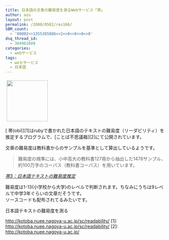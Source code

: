 ```yaml
---
title: 日本語の文章の難易度を測るWebサービス「帯」
author: azu
layout: post
permalink: /2008/0502/res166/
SBM_count:
  - '00002<>1355385886<>2<>0<>0<>0<>0'
dsq_thread_id:
  - 304961609
categories:
  - webサービス
tags:
  - weｂサービス
  - 日本語
---
```

<img style="border: medium none;" src="http://mozshot.nemui.org/shot?http://kotoba.nuee.nagoya-u.ac.jp/sc/readability/" border="0" alt="" hspace="4" vspace="4" width="128" height="128" />

[ 帯(obi)][1]はrubyで書かれた日本語のテキストの難易度（リーダビリティ）を推定するプログラムで、[ことば不思議箱][2]にて公開されています。

文章の難易度は教科書からのサンプルを基準として算出しているようです。

<blockquote title="帯：日本語テキストの難易度推定">
  <p>
    難易度の規準には、小中高大の教科書127冊から抽出した1478サンプル、約100万字のコーパス（教科書コーパス）を用いています。
  </p>
</blockquote>

<cite><a href="http://kotoba.nuee.nagoya-u.ac.jp/sc/obi3/">帯3：日本語テキストの難易度推定</a></cite>

難易度は1-13(小学校から大学)のレベルで判断されます。ちなみにうちは9レベルで中学3年ぐらいの文章だそうです。  
ソースコードも配布されてるみたいです。

日本語テキストの難易度を測る

http://kotoba.nuee.nagoya-u.ac.jp/sc/readability/
 [1]: http://kotoba.nuee.nagoya-u.ac.jp/sc/readability/
 [2]: http://kotoba.nuee.nagoya-u.ac.jp/
